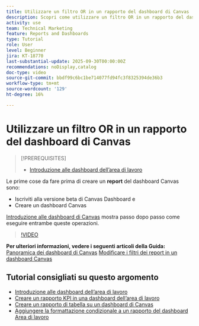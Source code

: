 ```yaml
---
title: Utilizzare un filtro OR in un rapporto del dashboard di Canvas
description: Scopri come utilizzare un filtro OR in un rapporto del dashboard di Canvas.
activity: use
team: Technical Marketing
feature: Reports and Dashboards
type: Tutorial
role: User
level: Beginner
jira: KT-18770
last-substantial-update: 2025-09-30T00:00:00Z
recommendations: noDisplay,catalog
doc-type: video
source-git-commit: bbdf99c6bc1be714077fd94fc3f8325394de36b3
workflow-type: tm+mt
source-wordcount: '129'
ht-degree: 16%

---
```


# Utilizzare un filtro OR in un rapporto del dashboard di Canvas

>[!PREREQUISITES]
>
>* [Introduzione alle dashboard dell’area di lavoro](/help/reporting/canvas-dashboards/introduction-to-canvas-dashboards.md)

Le prime cose da fare prima di creare un **report** del dashboard Canvas sono:

* Iscriviti alla versione beta di Canvas Dashboard e
* Creare un dashboard Canvas

[Introduzione alle dashboard di Canvas](/help/reporting/canvas-dashboards/introduction-to-canvas-dashboards.md) mostra passo dopo passo come eseguire entrambe queste operazioni.

>[!VIDEO](https://video.tv.adobe.com/v/3475389/?quality=12&learn=on&enablevpops=1&captions=ita)

**Per ulteriori informazioni, vedere i seguenti articoli della Guida:**
[Panoramica dei dashboard di Canvas](https://experienceleague.adobe.com/it/docs/workfront/using/reporting/canvas-dashboards/canvas-dashboards-overview)
[Modificare i filtri dei report in un dashboard Canvas](https://experienceleague.adobe.com/it/docs/workfront/using/reporting/canvas-dashboards/manage-reports/edit-report-filters)

## Tutorial consigliati su questo argomento

* [Introduzione alle dashboard dell’area di lavoro](/help/reporting/canvas-dashboards/introduction-to-canvas-dashboards.md)
* [Creare un rapporto KPI in una dashboard dell’area di lavoro](/help/reporting/canvas-dashboards/create-a-kpi-report-on-a-canvas-dashboard.md)
* [Creare un rapporto di tabella su un dashboard di Canvas](/help/reporting/canvas-dashboards/create-a-table-report-on-a-canvas-dashboard.md)
* [Aggiungere la formattazione condizionale a un rapporto del dashboard Area di lavoro](/help/reporting/canvas-dashboards/add-conditional-formatting-to-a-canvas-dashboard-report.md)
